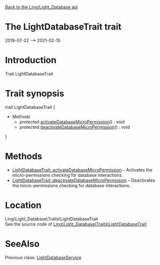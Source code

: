 [Back to the Ling/Light_Database api](https://github.com/lingtalfi/Light_Database/blob/master/doc/api/Ling/Light_Database.md)



The LightDatabaseTrait trait
================
2019-07-22 --> 2021-02-15






Introduction
============

Trait LightDatabaseTrait



Trait synopsis
==============


trait <span class="pl-k">LightDatabaseTrait</span>  {

- Methods
    - protected [activateDatabaseMicroPermission](https://github.com/lingtalfi/Light_Database/blob/master/doc/api/Ling/Light_Database/Traits/LightDatabaseTrait/activateDatabaseMicroPermission.md)() : void
    - protected [deactivateDatabaseMicroPermission](https://github.com/lingtalfi/Light_Database/blob/master/doc/api/Ling/Light_Database/Traits/LightDatabaseTrait/deactivateDatabaseMicroPermission.md)() : void

}






Methods
==============

- [LightDatabaseTrait::activateDatabaseMicroPermission](https://github.com/lingtalfi/Light_Database/blob/master/doc/api/Ling/Light_Database/Traits/LightDatabaseTrait/activateDatabaseMicroPermission.md) &ndash; Activates the micro-permissions checking for database interactions.
- [LightDatabaseTrait::deactivateDatabaseMicroPermission](https://github.com/lingtalfi/Light_Database/blob/master/doc/api/Ling/Light_Database/Traits/LightDatabaseTrait/deactivateDatabaseMicroPermission.md) &ndash; Deactivates the micro-permissions checking for database interactions.





Location
=============
Ling\Light_Database\Traits\LightDatabaseTrait<br>
See the source code of [Ling\Light_Database\Traits\LightDatabaseTrait](https://github.com/lingtalfi/Light_Database/blob/master/Traits/LightDatabaseTrait.php)



SeeAlso
==============
Previous class: [LightDatabaseService](https://github.com/lingtalfi/Light_Database/blob/master/doc/api/Ling/Light_Database/Service/LightDatabaseService.md)<br>
